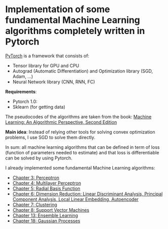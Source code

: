 # Implementation of some fundamental Machine Learning algorithms completely written in Pytorch

[PyTorch](https://pytorch.org/) is a framework that consists of:

* Tensor library for GPU and CPU
* Autograd (Automatic Differentiation) and Optimization library (SGD, Adam, ...)
* Neural Network library (CNN, RNN, FC)

**Requirements**:

* Pytorch 1.0:
* Sklearn (for getting data)

The pseudocodes of the algorithms are taken from the book: [Machine Learning: An Algorithmic Perspective, Second Edition](https://www.amazon.com/Machine-Learning-Algorithmic-Perspective-Recognition/dp/1466583282/ref=sr_1_1?ie=UTF8&qid=1545027451&sr=8-1&keywords=machine+learning+an+algorithmic+perspective)

**Main idea**: Instead of relying other tools for solving convex optimization problems, I use SGD to solve them directly.

In sum: all machine learning algorithms that can be defined in term of loss (function of parameters needed to estimate) and that loss is differentiable can be solved by using Pytorch.

I already implemented some fundamental Machine Learning algorithms:

* [Chapter 3: Perceptron](chapter3.py)
* [Chapter 4: Multilayer Perceptron](chapter4.py)
* [Chapter 5: Radial Basis Function](chapter5.py)
* [Chapter 6: Dimension Reduction: Linear Discriminant Analysis, Principal Component Analysis, Local Linear Embedding, Autoencoder](chapter6.py)
* [Chapter 7: Clustering](chapter7.py)
* [Chapter 8: Support Vector Machines](chapter8.py)
* [Chapter 13: Ensemble Learning](chapter13.py)
* [Chapter 18: Gaussian Processes](chapter18.py)
